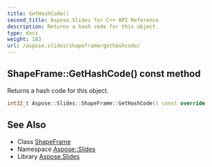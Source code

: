 ```yaml
---
title: GetHashCode()
second_title: Aspose.Slides for C++ API Reference
description: Returns a hash code for this object.
type: docs
weight: 183
url: /aspose.slides/shapeframe/gethashcode/
---
```

## ShapeFrame::GetHashCode() const method


Returns a hash code for this object.

```cpp
int32_t Aspose::Slides::ShapeFrame::GetHashCode() const override
```

## See Also

* Class [ShapeFrame](../)
* Namespace [Aspose::Slides](../../)
* Library [Aspose.Slides](../../../)